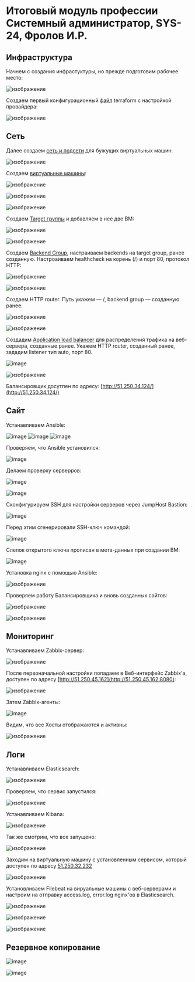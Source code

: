 # **Итоговый модуль профессии Системный администратор, SYS-24, Фролов И.Р.**

## Инфраструктура

Начнем с создания инфрастуктуры, но прежде подготовим рабочее место:

![изображение](https://github.com/user-attachments/assets/286f40c4-bea2-4097-98f0-8ca90805e91d)

Создаем первый конфигурационный [файл](https://github.com/beast86m/diplom_work/blob/main/terraform/main.tf) terraform с настройкой провайдера:

![изображение](https://github.com/user-attachments/assets/ad9d7ee7-9b24-4c79-8190-c6eb1df438ce)

## Сеть

Далее создаем [сеть и подсети](https://github.com/beast86m/diplom_work/blob/main/terraform/net.tf) для бужущих виртуальных машин:

![изображение](https://github.com/user-attachments/assets/ea8dc17a-1508-448c-81b2-5071d59abc4c)

Создаем [виртуальные машины](https://github.com/beast86m/diplom_work/blob/main/terraform/vm.tf):

![изображение](https://github.com/user-attachments/assets/3b16825e-e623-4586-831c-eec3a6becfa9)

![изображение](https://github.com/user-attachments/assets/2e0203e4-6403-4b71-a55a-2075e16f08b4)

![изображение](https://github.com/user-attachments/assets/e00c52db-6fcd-4d58-a2cd-dcc8ae238d61)


Создаем [Target группы](https://github.com/beast86m/diplom_work/blob/main/terraform/security.tf) и добавляем в нее две ВМ:

![изображение](https://github.com/user-attachments/assets/048de38c-d623-4629-b4db-a436fe8414bb)

![изображение](https://github.com/user-attachments/assets/90af9363-08b4-41a9-83c6-d5d4a25cd0fd)

Создаем [Backend Group](https://github.com/beast86m/diplom_work/blob/main/terraform/security.tf), настраиваем backends на target group, ранее созданную. Настроаиваем healthcheck на корень (/) и порт 80, протокол HTTP:

![изображение](https://github.com/user-attachments/assets/c75b4221-8112-49e3-94c8-78ef6036c615)

![изображение](https://github.com/user-attachments/assets/2ea6f39d-8844-4421-a723-9ac0d8f9e47c)

Создаем HTTP router. Путь укажем — /, backend group — созданную ранее:

![изображение](https://github.com/user-attachments/assets/6a12746e-cef9-4def-89e9-ff3774efb72a)

![изображение](https://github.com/user-attachments/assets/9f5e484c-0a2c-4304-947c-20f679c6123f)

Создадим [Application load balancer](https://github.com/beast86m/diplom_work/blob/main/terraform/security.tf) для распределения трафика на веб-сервера, созданные ранее. Укажем HTTP router, созданный ранее, зададим listener тип auto, порт 80.

![image](https://github.com/user-attachments/assets/1c893f57-1799-4d88-929f-fb99a5096558)

![изображение](https://github.com/user-attachments/assets/ff145ebd-9674-4d2a-8df1-189d1b903ec8)

Балансировщик досутпен по адресу: [http://51.250.34.124/](http://51.250.34.124/)

## Сайт

Устанавливаем Ansible:

![image](https://github.com/user-attachments/assets/5ed948de-b49c-4bd1-bbad-c82b42e9efb9)
![image](https://github.com/user-attachments/assets/106ad159-e8f2-45bb-b043-7bf9d087c71e)
![image](https://github.com/user-attachments/assets/60503ed4-1f5a-409d-9ac4-8cb478ca611b)

Проверяем, что Ansible установился:

![image](https://github.com/user-attachments/assets/36238085-2851-4c9d-bb3f-354a2eed46a2)

Делаем проверку серверров:

![image](https://github.com/user-attachments/assets/1e88762d-2417-4d49-a81a-be7e1dad7267)

![image](https://github.com/user-attachments/assets/319873fb-fb22-40f1-9bb0-03d822bee3ba)

Сконфигурируем SSH  для настройки серверов через JumpHost Bastion:

![image](https://github.com/user-attachments/assets/d02103d2-c337-429d-bd40-29a13c8f7ef4)

Перед этим сгенерировали SSH-ключ командой: 

![image](https://github.com/user-attachments/assets/b4513bb4-9d50-4d25-930c-aa928159412e)

Слепок открытого ключа прописан в мета-данных при создании ВМ:

![image](https://github.com/user-attachments/assets/8d7a8f94-0140-4cfb-a574-08b2d417084f)

Установка nginx с помощью Ansible:

![изображение](https://github.com/user-attachments/assets/05206c74-3eec-43df-9104-a5305b7f7b01)

Проверяем работу Балансировщика и вновь созданных сайтов:

![изображение](https://github.com/user-attachments/assets/a0a7bea8-ec7c-4088-a443-eee2e6573158)

![изображение](https://github.com/user-attachments/assets/d148267c-f3f6-4685-b823-8c329775bf77)


## Мониторинг

Устанавливаем Zabbix-сервер: 

![изображение](https://github.com/user-attachments/assets/df5ad3b2-391f-40cb-b3fc-9d8eab046617)

После первоначальной настройки попадаем в Веб-интерфейс Zabbix'a, доступен по адресу [http://51.250.45.162](http://51.250.45.162:8080):

![изображение](https://github.com/user-attachments/assets/bedc69bf-1bcc-4855-8ddf-7c080649310e)

Затем Zabbix-агенты:

![image](https://github.com/user-attachments/assets/d600a57e-3f86-406c-9b8f-c518b361283a)

Видим, что все Хосты отображаются и активны:

![изображение](https://github.com/user-attachments/assets/de514f0d-fa41-4a9b-90c8-be754bc9b70d)


## Логи

Устанавливаем Elasticsearch:

![изображение](https://github.com/user-attachments/assets/58a28a93-86a9-4dc5-9e21-865d8435c5d1)

Проверяем, что сервис запустился:

![изображение](https://github.com/user-attachments/assets/a53faa5e-150e-4a3c-b10b-450e8a8d981a)

Устанавливаем Kibana:

![изображение](https://github.com/user-attachments/assets/f4c3471a-b894-4dc6-880e-b0c66672c0c4)

Так же смотрим, что все запущено:

![изображение](https://github.com/user-attachments/assets/c987637a-31f5-4ffa-bdee-a63d8d93006e)

Заходим на виртуальную машину с установленным сервисом, который доступен по адресу [51.250.32.232](http://51.250.32.232:5601)

![изображение](https://github.com/user-attachments/assets/a52511ff-2b4c-427b-8294-79fadb1655c8)

Установливаем Filebeat на вируальные машины с  веб-серверами и настроим на отправку access.log, error.log nginx'ов в Elasticsearch.

![изображение](https://github.com/user-attachments/assets/e45bdf70-af01-47da-831f-82642d54ee50)

![изображение](https://github.com/user-attachments/assets/94cabe73-3067-426e-8ceb-026fc1369ed4)

![изображение](https://github.com/user-attachments/assets/5f4ffb9b-934c-4341-9919-2349db593509)

## Резервное копирование

![image](https://github.com/user-attachments/assets/95978279-3e52-4be6-8bd4-9b2d2d6082cc)

![image](https://github.com/user-attachments/assets/864c9368-60a5-4d5e-a151-e95ee29ac9a5)


